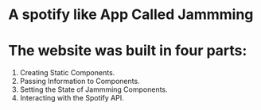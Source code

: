 # A spotify like App Called Jammming

# The website was built in four parts:

1. Creating Static Components.
2. Passing Information to Components.
3. Setting the State of Jammming Components.
4. Interacting with the Spotify API.
